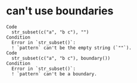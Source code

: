 # can't use boundaries

    Code
      str_subset(c("a", "b c"), "")
    Condition
      Error in `str_subset()`:
      ! `pattern` can't be the empty string (`""`).
    Code
      str_subset(c("a", "b c"), boundary())
    Condition
      Error in `str_subset()`:
      ! `pattern` can't be a boundary.

